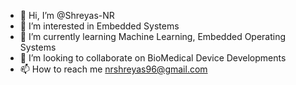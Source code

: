 - 👋 Hi, I’m @Shreyas-NR
- 👀 I’m interested in Embedded Systems
- 🌱 I’m currently learning Machine Learning, Embedded Operating Systems
- 💞️ I’m looking to collaborate on BioMedical Device Developments
- 📫 How to reach me nrshreyas96@gmail.com

<!---
Shreyas-NR/Shreyas-NR is a ✨ special ✨ repository because its `README.md` (this file) appears on your GitHub profile.
You can click the Preview link to take a look at your changes.
--->
